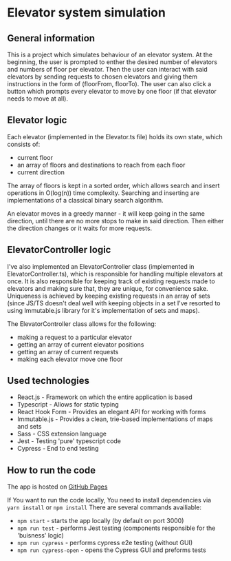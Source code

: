 # Elevator system simulation

## General information

This is a project which simulates behaviour of an elevator system. At the beginning, the user is prompted to enther the desired number of elevators and numbers of floor per elevator. Then the user can interact with said elevators by sending requests to chosen elevators and giving them instructions in the form of (floorFrom, floorTo). The user can also click a button which prompts every elevator to move by one floor (if that elevator needs to move at all).

## Elevator logic

Each elevator (implemented in the Elevator.ts file) holds its own state, which consists of:

-   current floor
-   an array of floors and destinations to reach from each floor
-   current direction

The array of floors is kept in a sorted order, which allows search and insert operations in O(log(n)) time complexity. Searching and inserting are implementations of a classical binary search algorithm.

An elevator moves in a greedy manner - it will keep going in the same direction, until there are no more stops to make in said direction. Then either the direction changes or it waits for more requests.

## ElevatorController logic

I've also implemented an ElevatorController class (implemented in ElevatorController.ts), which is responsible for handling multiple elevators at once. It is also responsible for keeping track of existing requests made to elevators and making sure that, they are unique, for convenience sake. Uniqueness is achieved by keeping existing requests in an array of sets (since JS/TS doesn't deal well with keeping objects in a set I've resorted to using Immutable.js library for it's implementation of sets and maps).

The ElevatorController class allows for the following:

-   making a request to a particular elevator
-   getting an array of current elevator positions
-   getting an array of current requests
-   making each elevator move one floor

## Used technologies

-   React.js - Framework on which the entire application is based
-   Typescript - Allows for static typing
-   React Hook Form - Provides an elegant API for working with forms
-   Immutable.js - Provides a clean, trie-based implementations of maps and sets
-   Sass - CSS extension language
-   Jest - Testing 'pure' typescript code
-   Cypress - End to end testing

## How to run the code

The app is hosted on [GitHub Pages](https://pzareba22.github.io/elevators/)

If You want to run the code locally, You need to install dependencies via `yarn install` or `npm install`
There are several commands availiable:

-   `npm start` - starts the app locally (by default on port 3000)
-   `npm run test` - performs Jest testing (components responsible for the 'buisness' logic)
-   `npm run cypress` - performs cypress e2e testing (without GUI)
-   `npm run cypress-open` - opens the Cypress GUI and preforms tests
